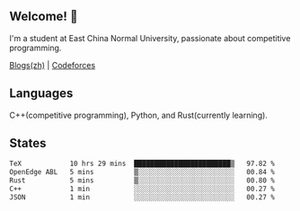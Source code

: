 ## Welcome! 👋

I'm a student at East China Normal University, passionate about competitive programming.

[Blogs(zh)](https://blog.hikariyo.net) | [Codeforces](https://codeforces.com/profile/hikariyo)

## Languages

C++(competitive programming), Python, and Rust(currently learning).

## States

<!--START_SECTION:waka-->

```txt
TeX            10 hrs 29 mins  ████████████████████████▒   97.82 %
OpenEdge ABL   5 mins          ▒░░░░░░░░░░░░░░░░░░░░░░░░   00.84 %
Rust           5 mins          ▒░░░░░░░░░░░░░░░░░░░░░░░░   00.80 %
C++            1 min           ░░░░░░░░░░░░░░░░░░░░░░░░░   00.27 %
JSON           1 min           ░░░░░░░░░░░░░░░░░░░░░░░░░   00.27 %
```

<!--END_SECTION:waka-->

